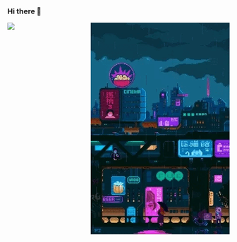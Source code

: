 ### Hi there 👋

<img align="right" src="https://raw.githubusercontent.com/opvs55/opvs55/b34091a054c947d4748bd0287f4d794f1262c34f/ezgif-3-4eb0718a5d.gif"/>

<a href="#" align="left" width="20vw"><img src="https://github-readme-stats.vercel.app/api?username=opvs55&show_icons=true" /></a>





<!--
**opvs55/opvs55** is a ✨ _special_ ✨ repository because its `README.md` (this file) appears on your GitHub profile.

Here are some ideas to get you started:

- 🔭 I’m currently working on ...
- 🌱 I’m currently learning ...
- 👯 I’m looking to collaborate on ...
- 🤔 I’m looking for help with ...
- 💬 Ask me about ...
- 📫 How to reach me: ...
- 😄 Pronouns: ...
- ⚡ Fun fact: ...
-->
